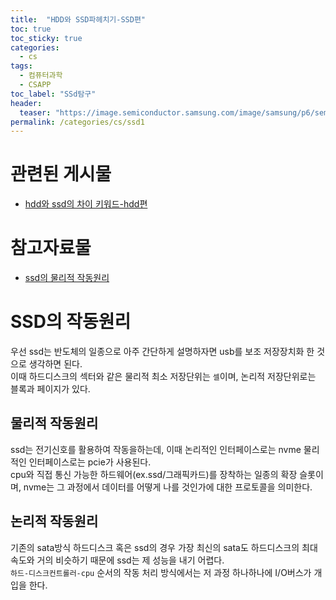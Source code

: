 ```yaml
---
title:  "HDD와 SSD파헤치기-SSD편"
toc: true
toc_sticky: true
categories:
  - cs
tags:
  - 컴퓨터과학
  - CSAPP
toc_label: "SSd탐구"
header:
  teaser: "https://image.semiconductor.samsung.com/image/samsung/p6/semiconductor-kr/newsroom/news/samsungs-980-nvme-ssd-combines-speed-and-affordability-to-set-a-new-standard-in-consumer-ssd-performance_PC_1.png?$ORIGIN_PNG$"
permalink: /categories/cs/ssd1
---
```

# 관련된 게시물
- [hdd와 ssd의 차이 키워드-hdd편](https://park-yina.github.io/categories/cs/hdd1)
# 참고자료물
- [ssd의 물리적 작동원리](https://f-lab.kr/insight/evolution-of-data-storage-technology)
# SSD의 작동원리
우선 ssd는 반도체의 일종으로 아주 간단하게 설명하자면 usb를 보조 저장장치화 한 것으로 생각하면 된다.<br>
이때 하드디스크의 섹터와 같은 물리적 최소 저장단위는 `셀`이며, 논리적 저장단위로는 블록과 페이지가 있다.
## 물리적 작동원리
ssd는 전기신호를 활용하여 작동을하는데, 이때 논리적인 인터페이스로는 nvme 물리적인 인터페이스로는 pcie가 사용된다.<br>
cpu와 직접 통신 가능한 하드웨어(ex.ssd/그래픽카드)를 장착하는 일종의 확장 슬롯이며, nvme는 그 과정에서 데이터를 어떻게 나를 것인가에 대한 프로토콜을 의미한다.
## 논리적 작동원리
기존의 sata방식 하드디스크 혹은 ssd의 경우 가장 최신의 sata도 하드디스크의 최대 속도와 거의 비슷하기 때문에 ssd는 제 성능을 내기 어렵다.<br>
`하드-디스크컨트롤러-cpu` 순서의 작동 처리 방식에서는 저 과정 하나하나에 I/O버스가 개입을 한다.